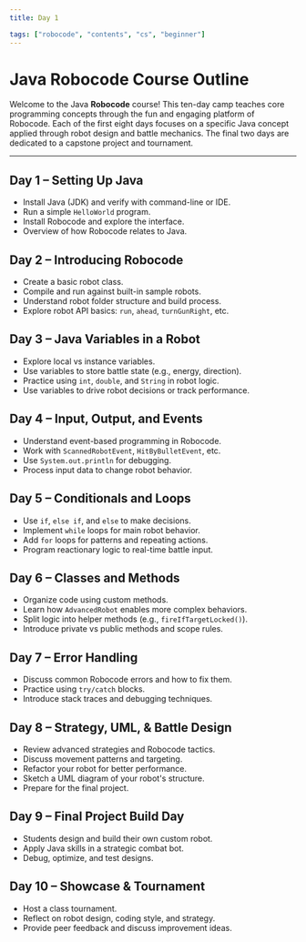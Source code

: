```yaml
---
title: Day 1

tags: ["robocode", "contents", "cs", "beginner"]
---
```

# Java Robocode Course Outline

Welcome to the Java **Robocode** course! This ten-day camp teaches core programming concepts through the fun and engaging platform of Robocode. Each of the first eight days focuses on a specific Java concept applied through robot design and battle mechanics. The final two days are dedicated to a capstone project and tournament.

---

## Day 1 – Setting Up Java

* Install Java (JDK) and verify with command-line or IDE.
* Run a simple `HelloWorld` program.
* Install Robocode and explore the interface.
* Overview of how Robocode relates to Java.

## Day 2 – Introducing Robocode

* Create a basic robot class.
* Compile and run against built-in sample robots.
* Understand robot folder structure and build process.
* Explore robot API basics: `run`, `ahead`, `turnGunRight`, etc.

## Day 3 – Java Variables in a Robot

* Explore local vs instance variables.
* Use variables to store battle state (e.g., energy, direction).
* Practice using `int`, `double`, and `String` in robot logic.
* Use variables to drive robot decisions or track performance.

## Day 4 – Input, Output, and Events

* Understand event-based programming in Robocode.
* Work with `ScannedRobotEvent`, `HitByBulletEvent`, etc.
* Use `System.out.println` for debugging.
* Process input data to change robot behavior.

## Day 5 – Conditionals and Loops

* Use `if`, `else if`, and `else` to make decisions.
* Implement `while` loops for main robot behavior.
* Add `for` loops for patterns and repeating actions.
* Program reactionary logic to real-time battle input.

## Day 6 – Classes and Methods

* Organize code using custom methods.
* Learn how `AdvancedRobot` enables more complex behaviors.
* Split logic into helper methods (e.g., `fireIfTargetLocked()`).
* Introduce private vs public methods and scope rules.

## Day 7 – Error Handling

* Discuss common Robocode errors and how to fix them.
* Practice using `try/catch` blocks.
* Introduce stack traces and debugging techniques.

## Day 8 – Strategy, UML, & Battle Design

* Review advanced strategies and Robocode tactics.
* Discuss movement patterns and targeting.
* Refactor your robot for better performance.
* Sketch a UML diagram of your robot's structure.
* Prepare for the final project.

## Day 9 – Final Project Build Day

* Students design and build their own custom robot.
* Apply Java skills in a strategic combat bot.
* Debug, optimize, and test designs.

## Day 10 – Showcase & Tournament

* Host a class tournament.
* Reflect on robot design, coding style, and strategy.
* Provide peer feedback and discuss improvement ideas.


